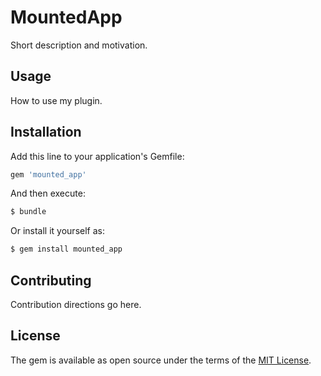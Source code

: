 # MountedApp
Short description and motivation.

## Usage
How to use my plugin.

## Installation
Add this line to your application's Gemfile:

```ruby
gem 'mounted_app'
```

And then execute:
```bash
$ bundle
```

Or install it yourself as:
```bash
$ gem install mounted_app
```

## Contributing
Contribution directions go here.

## License
The gem is available as open source under the terms of the [MIT License](http://opensource.org/licenses/MIT).
